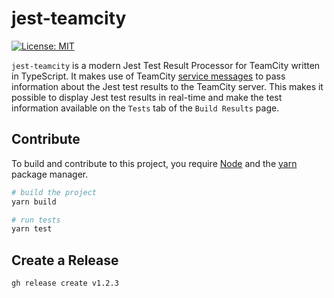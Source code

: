 # jest-teamcity

[![License: MIT](https://img.shields.io/badge/License-MIT-yellow.svg)](https://opensource.org/licenses/MIT)

`jest-teamcity` is a modern Jest Test Result Processor for TeamCity written in TypeScript. It makes use of TeamCity [service messages](https://www.jetbrains.com/help/teamcity/service-messages.html) to pass information about the Jest test results to the TeamCity server. This makes it possible to display Jest test results in real-time and make the test information available on the `Tests` tab of the `Build Results` page.

## Contribute

To build and contribute to this project, you require [Node](https://nodejs.org/en/) and the [yarn](https://yarnpkg.com/) package manager.

```sh
# build the project
yarn build

# run tests
yarn test
```

## Create a Release

```sh
gh release create v1.2.3
```
